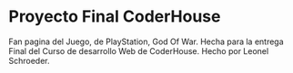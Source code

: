 # Proyecto Final CoderHouse
Fan pagina del Juego, de PlayStation, God Of War. Hecha para la entrega Final del Curso de desarrollo Web de CoderHouse.
Hecho por Leonel Schroeder.
